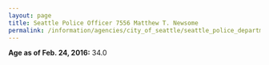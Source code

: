 ```yaml
---
layout: page
title: Seattle Police Officer 7556 Matthew T. Newsome
permalink: /information/agencies/city_of_seattle/seattle_police_department/copbook/7556/
---
```


**Age as of Feb. 24, 2016:** 34.0
